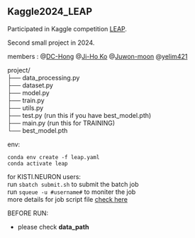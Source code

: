 ## Kaggle2024_LEAP

Participated in Kaggle competition [LEAP](https://www.kaggle.com/competitions/leap-atmospheric-physics-ai-climsim/overview).

Second small project in 2024.

members : @[DC-Hong](https://github.com/DC-Hong) @[Ji-Ho Ko](https://github.com/Ruv-ko) @[Juwon-moon](https://github.com/Juwon-Moon) @[yelim421](https://github.com/yelim421)

project/  
├── data_processing.py    
├── dataset.py   
├── model.py      
├── train.py    
├── utils.py   
├── test.py (run this if you have best_model.pth)    
├── main.py (run this for TRAINING)    
└── best_model.pth    

env:  
```
conda env create -f leap.yaml
conda activate leap
```

for KISTI.NEURON users:     
	run `sbatch submit.sh` to submit the batch job    
	run `squeue -u #username#` to moniter the job    
	more details for job script file [check here](https://docs-ksc.gitbook.io/neuron-user-guide/undefined/running-jobs-through-scheduler-slurm#id-6)   
	
BEFORE RUN:    
- please check **data_path**
